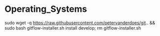 # Operating_Systems
sudo wget -q https://raw.githubusercontent.com/petervanderdoes/git.. && sudo bash gitflow-installer.sh install develop; rm gitflow-installer.sh
